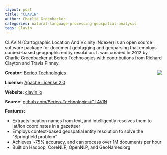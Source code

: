 ```yaml
---
layout: post
title: "CLAVIN"
author: Charlie Greenbacker
categories: natural-language-processing geospatial-analysis
tags: Clavin
---
```

CLAVIN (Cartographic Location And Vicinity INdexer) is an open source software package for document geotagging and geoparsing that employs context-based geographic entity resolution. It was created in 2012 by Charlie Greenbacker at Berico Technologies with contributions from Richard Clayton and Travis Pinney.

[<img style="float: right" src="{{ site.url }}/img/clavin_logo.png" />](http://clavin.io/)

__Creator:__ [Berico Technologies](http://bericotechnologies.com/)

__License:__ [Apache License 2.0](http://opensource.org/licenses/Apache-2.0)

__Website:__ [clavin.io](http://clavin.io/)

__Source:__ [github.com/Berico-Technologies/CLAVIN](https://github.com/Berico-Technologies/CLAVIN)

__Features:__

* Extracts location names from text, and intelligently resolves them to lat/lon coordinates in a gazetteer
* Employs context-based geospatial entity resolution to solve the "Springfield problem"
* Achieves ~75% accuracy, and can process over 1M documents per hour
* Built on Hadoop, CoreNLP, OpenNLP, and GeoNames.org



